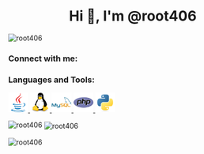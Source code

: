 <h1 align="center">Hi 👋, I'm @root406</h1>
<p align="left"> <img src="https://komarev.com/ghpvc/?username=root406&label=Profile%20views&color=0e75b6&style=flat" alt="root406" /> </p>

<h3 align="left">Connect with me:</h3>
<p align="left">
</p>

<h3 align="left">Languages and Tools:</h3>
<p align="left"> <a href="https://www.java.com" target="_blank" rel="noreferrer"> <img src="https://raw.githubusercontent.com/devicons/devicon/master/icons/java/java-original.svg" alt="java" width="40" height="40"/> </a> <a href="https://www.linux.org/" target="_blank" rel="noreferrer"> <img src="https://raw.githubusercontent.com/devicons/devicon/master/icons/linux/linux-original.svg" alt="linux" width="40" height="40"/> </a> <a href="https://www.mysql.com/" target="_blank" rel="noreferrer"> <img src="https://raw.githubusercontent.com/devicons/devicon/master/icons/mysql/mysql-original-wordmark.svg" alt="mysql" width="40" height="40"/> </a> <a href="https://www.php.net" target="_blank" rel="noreferrer"> <img src="https://raw.githubusercontent.com/devicons/devicon/master/icons/php/php-original.svg" alt="php" width="40" height="40"/> </a> <a href="https://www.python.org" target="_blank" rel="noreferrer"> <img src="https://raw.githubusercontent.com/devicons/devicon/master/icons/python/python-original.svg" alt="python" width="40" height="40"/> </a> </p>

<p><img align="left" src="https://github-readme-stats.vercel.app/api/top-langs?username=root406&show_icons=true&locale=en&layout=compact" alt="root406" /></p>

<p>&nbsp;<img align="center" src="https://github-readme-stats.vercel.app/api?username=root406&show_icons=true&locale=en" alt="root406" /></p>

<p><img align="center" src="https://github-readme-streak-stats.herokuapp.com/?user=root406&theme=dark" alt="root406" /></p>

